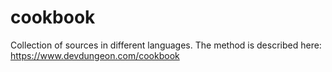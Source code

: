 # cookbook
Collection of sources in different languages.
The method is described here: https://www.devdungeon.com/cookbook
